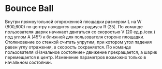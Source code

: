 # Bounce Ball
Внутри прямоугольной огороженной площадки размером L на W
(800,600) по центру находится шарик радиуса R (25). По команде пользователя
шарик начинает двигаться со скоростью V (20 ед.р./сек.) под углом А (45°) к
ближней для пользователя стороне площадки. Столкновение со стенкой считать
упругим, при котором угол падения равен углу отражения, а скорость
сохраняется. По команде пользователя «Начальное состояние» движение
прекращается, а шарик перемещается в центр. Изменение параметров возможно
только в начальном состоянии.
